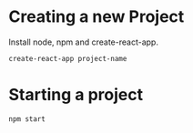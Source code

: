 # Creating a new Project
Install node, npm and create-react-app.

```
create-react-app project-name
```

# Starting a project
```
npm start
```